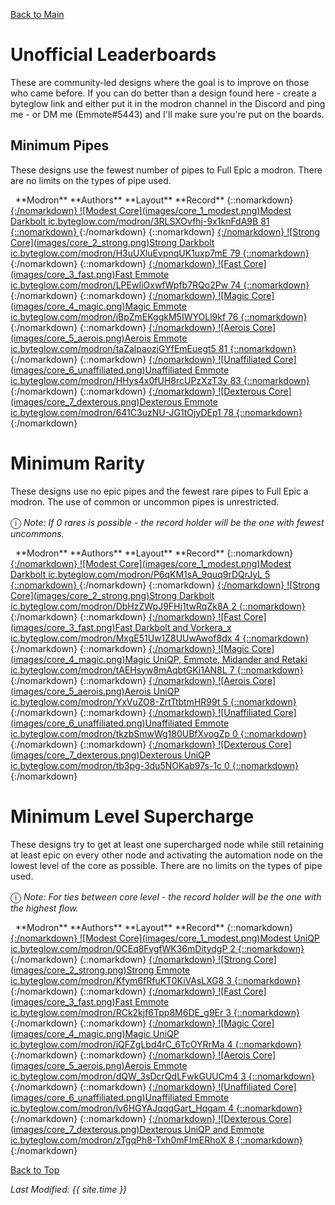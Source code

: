 [Back to Main](index.md)

# Unofficial Leaderboards

These are community-led designs where the goal is to improve on those who came before. If you can do better than a design found here - create a byteglow link and either put it in the modron channel in the Discord and ping me - or DM me (Emmote#5443) and I'll make sure you're put on the boards.

## Minimum Pipes

These designs use the fewest number of pipes to Full Epic a modron. There are no limits on the types of pipe used.

<span class="modronColumn">
    <span class="modronRowHeader">
        <span class="modronIcon">
            <span style="margin-left: 8px;">**Modron**</span>
        </span>
        <span class="modronRecordHolders">
            **Authors**
        </span>
        <span class="modronLinkHeader">
            **Layout**
        </span>
        <span class="modronRecord">
            **Record**
        </span>
    </span>
{::nomarkdown}
    <a href="https://ic.byteglow.com/modron/3RLSXOvfhj-9x1knFdA9B" target="_blank">
{:/nomarkdown}
    <span class="modronRow">
        <span class="modronIcon">
            ![Modest Core](images/core_1_modest.png)Modest
        </span>
        <span class="modronRecordHolders">
            Darkbolt
        </span>
        <span class="modronLink">
            ic.byteglow.com/modron/3RLSXOvfhj-9x1knFdA9B
        </span>
        <span class="modronRecord">
            81
        </span>
    </span>
{::nomarkdown}
    </a>
{:/nomarkdown}
{::nomarkdown}
    <a href="https://ic.byteglow.com/modron/H3uUXluEvpnqUK1uxp7mE" target="_blank">
{:/nomarkdown}
    <span class="modronRow">
        <span class="modronIcon">
            ![Strong Core](images/core_2_strong.png)Strong
        </span>
        <span class="modronRecordHolders">
            Darkbolt
        </span>
        <span class="modronLink">
            ic.byteglow.com/modron/H3uUXluEvpnqUK1uxp7mE
        </span>
        <span class="modronRecord">
            79
        </span>
    </span>
{::nomarkdown}
    </a>
{:/nomarkdown}
{::nomarkdown}
    <a href="https://ic.byteglow.com/modron/LPEwIiOxwfWpfb7RQo2Pw" target="_blank">
{:/nomarkdown}
    <span class="modronRow">
        <span class="modronIcon">
            ![Fast Core](images/core_3_fast.png)Fast
        </span>
        <span class="modronRecordHolders">
            Emmote
        </span>
        <span class="modronLink">
            ic.byteglow.com/modron/LPEwIiOxwfWpfb7RQo2Pw
        </span>
        <span class="modronRecord">
            74
        </span>
    </span>
{::nomarkdown}
    </a>
{:/nomarkdown}
{::nomarkdown}
    <a href="https://ic.byteglow.com/modron/iBpZmEKggkM5IWYOLl9kf" target="_blank">
{:/nomarkdown}
    <span class="modronRow">
        <span class="modronIcon">
            ![Magic Core](images/core_4_magic.png)Magic
        </span>
        <span class="modronRecordHolders">
            Emmote
        </span>
        <span class="modronLink">
            ic.byteglow.com/modron/iBpZmEKggkM5IWYOLl9kf
        </span>
        <span class="modronRecord">
            76
        </span>
    </span>
{::nomarkdown}
    </a>
{:/nomarkdown}
{::nomarkdown}
    <a href="https://ic.byteglow.com/modron/taZalpaozjGYfEmEuegt5" target="_blank">
{:/nomarkdown}
    <span class="modronRow">
        <span class="modronIcon">
            ![Aerois Core](images/core_5_aerois.png)Aerois
        </span>
        <span class="modronRecordHolders">
            Emmote
        </span>
        <span class="modronLink">
            ic.byteglow.com/modron/taZalpaozjGYfEmEuegt5
        </span>
        <span class="modronRecord">
            81
        </span>
    </span>
{::nomarkdown}
    </a>
{:/nomarkdown}
{::nomarkdown}
    <a href="https://ic.byteglow.com/modron/HHys4x0fUH8rcUPzXzT3y" target="_blank">
{:/nomarkdown}
    <span class="modronRow">
        <span class="modronIcon">
            ![Unaffiliated Core](images/core_6_unaffiliated.png)Unaffiliated
        </span>
        <span class="modronRecordHolders">
            Emmote
        </span>
        <span class="modronLink">
            ic.byteglow.com/modron/HHys4x0fUH8rcUPzXzT3y
        </span>
        <span class="modronRecord">
            83
        </span>
    </span>
{::nomarkdown}
    </a>
{:/nomarkdown}
{::nomarkdown}
    <a href="https://ic.byteglow.com/modron/641C3uzNU-JG1tOjyDEp1" target="_blank">
{:/nomarkdown}
    <span class="modronRow">
        <span class="modronIcon">
            ![Dexterous Core](images/core_7_dexterous.png)Dexterous
        </span>
        <span class="modronRecordHolders">
            Emmote
        </span>
        <span class="modronLink">
            ic.byteglow.com/modron/641C3uzNU-JG1tOjyDEp1
        </span>
        <span class="modronRecord">
            78
        </span>
    </span>
{::nomarkdown}
    </a>
{:/nomarkdown}
</span>

# Minimum Rarity

These designs use no epic pipes and the fewest rare pipes to Full Epic a modron. The use of common or uncommon pipes is unrestricted.

<span style="font-size:1.2em;">ⓘ</span> *Note: If 0 rares is possible - the record holder will be the one with fewest uncommons.*

<span class="modronColumn">
    <span class="modronRowHeader">
        <span class="modronIcon">
            <span style="margin-left: 8px;">**Modron**</span>
        </span>
        <span class="modronRecordHolders">
            **Authors**
        </span>
        <span class="modronLinkHeader">
            **Layout**
        </span>
        <span class="modronRecord">
            **Record**
        </span>
    </span>
{::nomarkdown}
    <a href="https://ic.byteglow.com/modron/P6qKM1sA_9quq9rDQrJyL" target="_blank">
{:/nomarkdown}
    <span class="modronRow">
        <span class="modronIcon">
            ![Modest Core](images/core_1_modest.png)Modest
        </span>
        <span class="modronRecordHolders">
            Darkbolt
        </span>
        <span class="modronLink">
            ic.byteglow.com/modron/P6qKM1sA_9quq9rDQrJyL
        </span>
        <span class="modronRecord">
            5
        </span>
    </span>
{::nomarkdown}
    </a>
{:/nomarkdown}
{::nomarkdown}
    <a href="https://ic.byteglow.com/modron/DbHzZWpJ9FHj1twRqZk8A" target="_blank">
{:/nomarkdown}
    <span class="modronRow">
        <span class="modronIcon">
            ![Strong Core](images/core_2_strong.png)Strong
        </span>
        <span class="modronRecordHolders">
            Darkbolt
        </span>
        <span class="modronLink">
            ic.byteglow.com/modron/DbHzZWpJ9FHj1twRqZk8A
        </span>
        <span class="modronRecord">
            2
        </span>
    </span>
{::nomarkdown}
    </a>
{:/nomarkdown}
{::nomarkdown}
    <a href="https://ic.byteglow.com/modron/MxgE51Uw1Z8UUwAwof8dx" target="_blank">
{:/nomarkdown}
    <span class="modronRow">
        <span class="modronIcon">
            ![Fast Core](images/core_3_fast.png)Fast
        </span>
        <span class="modronRecordHolders">
            Darkbolt and Vorkera_x
        </span>
        <span class="modronLink">
            ic.byteglow.com/modron/MxgE51Uw1Z8UUwAwof8dx
        </span>
        <span class="modronRecord">
            4
        </span>
    </span>
{::nomarkdown}
    </a>
{:/nomarkdown}
{::nomarkdown}
    <a href="https://ic.byteglow.com/modron/tAEHsyw8mAqbtGKi1AN8L" target="_blank">
{:/nomarkdown}
    <span class="modronRow">
        <span class="modronIcon">
            ![Magic Core](images/core_4_magic.png)Magic
        </span>
        <span class="modronRecordHolders">
            UniQP, Emmote, Midander and Retaki
        </span>
        <span class="modronLink">
            ic.byteglow.com/modron/tAEHsyw8mAqbtGKi1AN8L
        </span>
        <span class="modronRecord">
            7
        </span>
    </span>
{::nomarkdown}
    </a>
{:/nomarkdown}
{::nomarkdown}
    <a href="https://ic.byteglow.com/modron/YxVuZO8-ZrtTtbtmHR99t" target="_blank">
{:/nomarkdown}
    <span class="modronRow">
        <span class="modronIcon">
            ![Aerois Core](images/core_5_aerois.png)Aerois
        </span>
        <span class="modronRecordHolders">
            UniQP
        </span>
        <span class="modronLink">
            ic.byteglow.com/modron/YxVuZO8-ZrtTtbtmHR99t
        </span>
        <span class="modronRecord">
            5
        </span>
    </span>
{::nomarkdown}
    </a>
{:/nomarkdown}
{::nomarkdown}
    <a href="https://ic.byteglow.com/modron/tkzbSmwWg180UBfXvogZp" target="_blank">
{:/nomarkdown}
    <span class="modronRow">
        <span class="modronIcon">
            ![Unaffiliated Core](images/core_6_unaffiliated.png)Unaffiliated
        </span>
        <span class="modronRecordHolders">
            Emmote
        </span>
        <span class="modronLink">
            ic.byteglow.com/modron/tkzbSmwWg180UBfXvogZp
        </span>
        <span class="modronRecord">
            0
        </span>
    </span>
{::nomarkdown}
    </a>
{:/nomarkdown}
{::nomarkdown}
    <a href="https://ic.byteglow.com/modron/tb3pg-3du5NOKab97s-1c" target="_blank">
{:/nomarkdown}
    <span class="modronRow">
        <span class="modronIcon">
            ![Dexterous Core](images/core_7_dexterous.png)Dexterous
        </span>
        <span class="modronRecordHolders">
            UniQP
        </span>
        <span class="modronLink">
            ic.byteglow.com/modron/tb3pg-3du5NOKab97s-1c
        </span>
        <span class="modronRecord">
            0
        </span>
    </span>
{::nomarkdown}
    </a>
{:/nomarkdown}
</span>

# Minimum Level Supercharge

These designs try to get at least one supercharged node while still retaining at least epic on every other node and activating the automation node on the lowest level of the core as possible. There are no limits on the types of pipe used.

<span style="font-size:1.2em;">ⓘ</span> *Note: For ties between core level - the record holder will be the one with the highest flow.*

<span class="modronColumn">
    <span class="modronRowHeader">
        <span class="modronIcon">
            <span style="margin-left: 8px;">**Modron**</span>
        </span>
        <span class="modronRecordHolders">
            **Authors**
        </span>
        <span class="modronLinkHeader">
            **Layout**
        </span>
        <span class="modronRecord">
            **Record**
        </span>
    </span>
{::nomarkdown}
    <a href="https://ic.byteglow.com/modron/0CEq8FvgfWK36mDitydgP" target="_blank">
{:/nomarkdown}
    <span class="modronRow">
        <span class="modronIcon">
            ![Modest Core](images/core_1_modest.png)Modest
        </span>
        <span class="modronRecordHolders">
            UniQP
        </span>
        <span class="modronLink">
            ic.byteglow.com/modron/0CEq8FvgfWK36mDitydgP
        </span>
        <span class="modronRecord">
            2
        </span>
    </span>
{::nomarkdown}
    </a>
{:/nomarkdown}
{::nomarkdown}
    <a href="https://ic.byteglow.com/modron/Kfym6fRfuKT0KiVAsLXG8" target="_blank">
{:/nomarkdown}
    <span class="modronRow">
        <span class="modronIcon">
            ![Strong Core](images/core_2_strong.png)Strong
        </span>
        <span class="modronRecordHolders">
            Emmote
        </span>
        <span class="modronLink">
            ic.byteglow.com/modron/Kfym6fRfuKT0KiVAsLXG8
        </span>
        <span class="modronRecord">
            3
        </span>
    </span>
{::nomarkdown}
    </a>
{:/nomarkdown}
{::nomarkdown}
    <a href="https://ic.byteglow.com/modron/RCk2kjf6Tpp8M6DE_g9Er" target="_blank">
{:/nomarkdown}
    <span class="modronRow">
        <span class="modronIcon">
            ![Fast Core](images/core_3_fast.png)Fast
        </span>
        <span class="modronRecordHolders">
            Emmote
        </span>
        <span class="modronLink">
            ic.byteglow.com/modron/RCk2kjf6Tpp8M6DE_g9Er
        </span>
        <span class="modronRecord">
            3
        </span>
    </span>
{::nomarkdown}
    </a>
{:/nomarkdown}
{::nomarkdown}
    <a href="https://ic.byteglow.com/modron/iQFZgLbd4rC_6TcOYRrMa" target="_blank">
{:/nomarkdown}
    <span class="modronRow">
        <span class="modronIcon">
            ![Magic Core](images/core_4_magic.png)Magic
        </span>
        <span class="modronRecordHolders">
            UniQP
        </span>
        <span class="modronLink">
            ic.byteglow.com/modron/iQFZgLbd4rC_6TcOYRrMa
        </span>
        <span class="modronRecord">
            4
        </span>
    </span>
{::nomarkdown}
    </a>
{:/nomarkdown}
{::nomarkdown}
    <a href="https://ic.byteglow.com/modron/dQW_3sDcrQdLFwkGUUCm4" target="_blank">
{:/nomarkdown}
    <span class="modronRow">
        <span class="modronIcon">
            ![Aerois Core](images/core_5_aerois.png)Aerois
        </span>
        <span class="modronRecordHolders">
            Emmote
        </span>
        <span class="modronLink">
            ic.byteglow.com/modron/dQW_3sDcrQdLFwkGUUCm4
        </span>
        <span class="modronRecord">
            3
        </span>
    </span>
{::nomarkdown}
    </a>
{:/nomarkdown}
{::nomarkdown}
    <a href="https://ic.byteglow.com/modron/lv6HGYAJqqqGart_Hqgam" target="_blank">
{:/nomarkdown}
    <span class="modronRow">
        <span class="modronIcon">
            ![Unaffiliated Core](images/core_6_unaffiliated.png)Unaffiliated
        </span>
        <span class="modronRecordHolders">
            Emmote
        </span>
        <span class="modronLink">
            ic.byteglow.com/modron/lv6HGYAJqqqGart_Hqgam
        </span>
        <span class="modronRecord">
            4
        </span>
    </span>
{::nomarkdown}
    </a>
{:/nomarkdown}
{::nomarkdown}
    <a href="https://ic.byteglow.com/modron/zTgqPh8-Txh0mFImERhoX" target="_blank">
{:/nomarkdown}
    <span class="modronRow">
        <span class="modronIcon">
            ![Dexterous Core](images/core_7_dexterous.png)Dexterous
        </span>
        <span class="modronRecordHolders">
            UniQP and Emmote
        </span>
        <span class="modronLink">
            ic.byteglow.com/modron/zTgqPh8-Txh0mFImERhoX
        </span>
        <span class="modronRecord">
            8
        </span>
    </span>
{::nomarkdown}
    </a>
{:/nomarkdown}
</span>

[Back to Top](#top)

*Last Modified: {{ site.time }}*